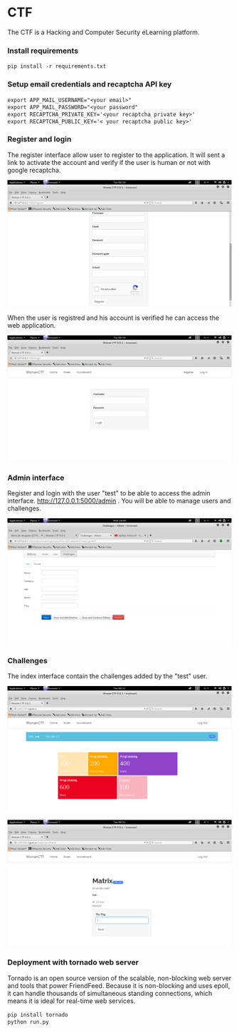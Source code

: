 # CTF

The CTF is a Hacking and Computer Security eLearning platform.

### Install requirements
```
pip install -r requirements.txt
```
### Setup email credentials and recaptcha API key
```
export APP_MAIL_USERNAME="<your email>"
export APP_MAIL_PASSWORD="<your password"
export RECAPTCHA_PRIVATE_KEY='<your recaptcha private key>'
export RECAPTCHA_PUBLIC_KEY='< your recaptcha public key>'
```
### Register and login
The register interface allow user to register to the application. It will sent a link to activate the account and verify if the user is human or not with google recaptcha.

![alt text](screeshots/register.png "The register interface")

When the user is registred and his account is verified he can access the web application.

![alt text](screeshots/login.png "The login interface")

### Admin interface
Register and login with the user "test" to be able to access the admin interface.
http://127.0.0.1:5000/admin . You will be able to manage users and challenges.

![alt text](screeshots/admin.png "The admin interface")

### Challenges
The index interface contain the challenges added by the "test" user.

![alt text](screeshots/index.png "The index interface")

![alt text](screeshots/challenge.png "The challenges interface")

### Deployment with tornado web server
Tornado is an open source version of the scalable, non-blocking web server and tools that power FriendFeed. Because it is non-blocking and uses epoll, it can handle thousands of simultaneous standing connections, which means it is ideal for real-time web services.
```
pip install tornado
python run.py
```
